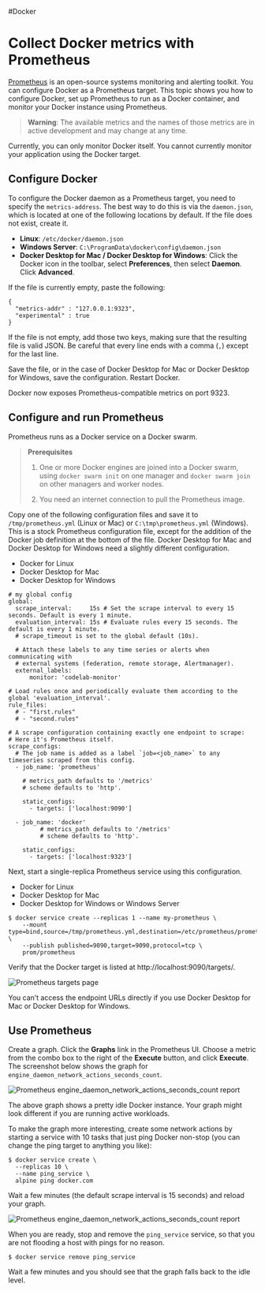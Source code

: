 #Docker 
# Collect Docker metrics with Prometheus
[Prometheus](https://prometheus.io/) is an open-source systems monitoring and alerting toolkit. You can configure Docker as a Prometheus target. This topic shows you how to configure Docker, set up Prometheus to run as a Docker container, and monitor your Docker instance using Prometheus.

> **Warning**: The available metrics and the names of those metrics are in active development and may change at any time.

Currently, you can only monitor Docker itself. You cannot currently monitor your application using the Docker target.

## Configure Docker[](https://docs.docker.com/config/daemon/prometheus/#configure-docker)

To configure the Docker daemon as a Prometheus target, you need to specify the `metrics-address`. The best way to do this is via the `daemon.json`, which is located at one of the following locations by default. If the file does not exist, create it.

-   **Linux**: `/etc/docker/daemon.json`
-   **Windows Server**: `C:\ProgramData\docker\config\daemon.json`
-   **Docker Desktop for Mac / Docker Desktop for Windows**: Click the Docker icon in the toolbar, select **Preferences**, then select **Daemon**. Click **Advanced**.

If the file is currently empty, paste the following:

```
{
  "metrics-addr" : "127.0.0.1:9323",
  "experimental" : true
}
```

If the file is not empty, add those two keys, making sure that the resulting file is valid JSON. Be careful that every line ends with a comma (`,`) except for the last line.

Save the file, or in the case of Docker Desktop for Mac or Docker Desktop for Windows, save the configuration. Restart Docker.

Docker now exposes Prometheus-compatible metrics on port 9323.

## Configure and run Prometheus[](https://docs.docker.com/config/daemon/prometheus/#configure-and-run-prometheus)

Prometheus runs as a Docker service on a Docker swarm.

> **Prerequisites**
> 
> 1.  One or more Docker engines are joined into a Docker swarm, using `docker swarm init` on one manager and `docker swarm join` on other managers and worker nodes.
>     
> 2.  You need an internet connection to pull the Prometheus image.
>     

Copy one of the following configuration files and save it to `/tmp/prometheus.yml` (Linux or Mac) or `C:\tmp\prometheus.yml` (Windows). This is a stock Prometheus configuration file, except for the addition of the Docker job definition at the bottom of the file. Docker Desktop for Mac and Docker Desktop for Windows need a slightly different configuration.

-   Docker for Linux
-   Docker Desktop for Mac
-   Docker Desktop for Windows

```
# my global config
global:
  scrape_interval:     15s # Set the scrape interval to every 15 seconds. Default is every 1 minute.
  evaluation_interval: 15s # Evaluate rules every 15 seconds. The default is every 1 minute.
  # scrape_timeout is set to the global default (10s).

  # Attach these labels to any time series or alerts when communicating with
  # external systems (federation, remote storage, Alertmanager).
  external_labels:
      monitor: 'codelab-monitor'

# Load rules once and periodically evaluate them according to the global 'evaluation_interval'.
rule_files:
  # - "first.rules"
  # - "second.rules"

# A scrape configuration containing exactly one endpoint to scrape:
# Here it's Prometheus itself.
scrape_configs:
  # The job name is added as a label `job=<job_name>` to any timeseries scraped from this config.
  - job_name: 'prometheus'

    # metrics_path defaults to '/metrics'
    # scheme defaults to 'http'.

    static_configs:
      - targets: ['localhost:9090']

  - job_name: 'docker'
         # metrics_path defaults to '/metrics'
         # scheme defaults to 'http'.

    static_configs:
      - targets: ['localhost:9323']
```

Next, start a single-replica Prometheus service using this configuration.

-   Docker for Linux
-   Docker Desktop for Mac
-   Docker Desktop for Windows or Windows Server

```
$ docker service create --replicas 1 --name my-prometheus \
    --mount type=bind,source=/tmp/prometheus.yml,destination=/etc/prometheus/prometheus.yml \
    --publish published=9090,target=9090,protocol=tcp \
    prom/prometheus
```

Verify that the Docker target is listed at http://localhost:9090/targets/.

![Prometheus targets page](https://docs.docker.com/config/daemon/images/prometheus-targets.png)

You can’t access the endpoint URLs directly if you use Docker Desktop for Mac or Docker Desktop for Windows.

## Use Prometheus[](https://docs.docker.com/config/daemon/prometheus/#use-prometheus)

Create a graph. Click the **Graphs** link in the Prometheus UI. Choose a metric from the combo box to the right of the **Execute** button, and click **Execute**. The screenshot below shows the graph for `engine_daemon_network_actions_seconds_count`.

![Prometheus engine_daemon_network_actions_seconds_count report](https://docs.docker.com/config/daemon/images/prometheus-graph_idle.png)

The above graph shows a pretty idle Docker instance. Your graph might look different if you are running active workloads.

To make the graph more interesting, create some network actions by starting a service with 10 tasks that just ping Docker non-stop (you can change the ping target to anything you like):

```
$ docker service create \
  --replicas 10 \
  --name ping_service \
  alpine ping docker.com
```

Wait a few minutes (the default scrape interval is 15 seconds) and reload your graph.

![Prometheus engine_daemon_network_actions_seconds_count report](https://docs.docker.com/config/daemon/images/prometheus-graph_load.png)

When you are ready, stop and remove the `ping_service` service, so that you are not flooding a host with pings for no reason.

```
$ docker service remove ping_service
```

Wait a few minutes and you should see that the graph falls back to the idle level.